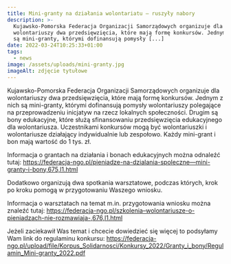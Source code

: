 ```yaml
---
title: Mini-granty na działania wolontariatu – ruszyły nabory
description: >-
  Kujawsko-Pomorska Federacja Organizacji Samorządowych organizuje dla
  wolontariuszy dwa przedsięwzięcia, które mają formę konkursów. Jednym z nich
  są mini-granty, którymi dofinansują pomysły [...]
date: 2022-03-24T10:25:33+01:00
tags:
  - news
image: /assets/uploads/mini-granty.jpg
imageAlt: zdjęcie tytułowe
---
```

Kujawsko-Pomorska Federacja Organizacji Samorządowych organizuje dla wolontariuszy dwa przedsięwzięcia, które mają formę konkursów. Jednym z nich są mini-granty, którymi dofinansują pomysły wolontariuszy polegające na przeprowadzeniu inicjatyw na rzecz lokalnych społeczności. Drugim są bony edukacyjne, które służą sfinansowaniu przedsięwzięcia edukacyjnego dla wolontariusza. Uczestnikami konkursów mogą być wolontariuszki i wolontariusze działający indywidualnie lub zespołowo. Każdy mini-grant i bon mają wartość do 1 tys. zł.



Informacja o grantach na działania i bonach edukacyjnych można odnaleźć tutaj: https://federacja-ngo.pl/pieniadze-na-dzialania-spoleczne—mini-granty-i-bony,675,l1.html

Dodatkowo organizują dwa spotkania warsztatowe, podczas których, krok po kroku pomogą w przygotowaniu Waszego wniosku.

Informacja o warsztatach na temat m.in. przygotowania wniosku można znaleźć tutaj: https://federacja-ngo.pl/szkolenia–wolontariusze-o-pieniadzach-nie-rozmawiaja-,676,l1.html

 Jeżeli zaciekawił Was temat i chcecie dowiedzieć się więcej to podsyłamy Wam link do regulaminu konkursu: https://federacja-ngo.pl/upload/file/Korpus_Solidarnosci/Konkursy_2022/Granty_i_bony/Regulamin_Mini-granty_2022.pdf
